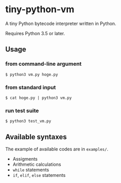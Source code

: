 # tiny-python-vm
A tiny Python bytecode interpreter written in Python.

Requires Python 3.5 or later.

## Usage
### from command-line argument
```
$ python3 vm.py hoge.py
```

### from standard input
```
$ cat hoge.py | python3 vm.py
```

### run test suite
```
$ python3 test_vm.py
```

## Available syntaxes
The example of available codes are in `examples/`.

* Assigments
* Arithmetic calculations
* `while` statements
* `if`, `elif`, `else` statements
